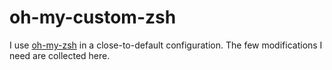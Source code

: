 # oh-my-custom-zsh

I use [oh-my-zsh](https://github.com/robbyrussell/oh-my-zsh/) in a close-to-default configuration. The few modifications I need are collected here.
